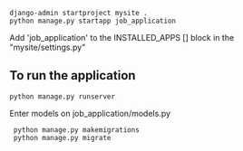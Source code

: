 ```
django-admin startproject mysite .
python manage.py startapp job_application
```

Add 'job_application' to the  INSTALLED_APPS [] block in the "mysite/settings.py"
 
## To run the application
```commandline
python manage.py runserver
```

Enter models on job_application/models.py

```commandline
 python manage.py makemigrations
 python manage.py migrate
```



